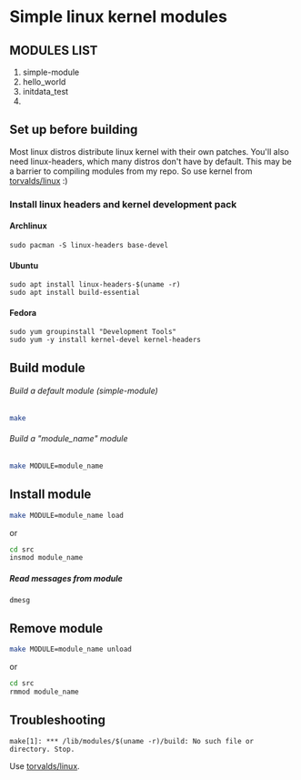 # Simple linux kernel modules
## MODULES LIST
1. simple-module
2. hello_world
3. initdata_test
4.

## Set up before building
Most linux distros distribute linux kernel with their own patches. You'll also need linux-headers, which many distros don't have by default. This may be a barrier to compiling modules from my repo. 
So use kernel from [torvalds/linux](https://github.com/torvalds/linux) :)
### Install linux headers and kernel development pack
#### Archlinux
```
sudo pacman -S linux-headers base-devel
```
#### Ubuntu
```
sudo apt install linux-headers-$(uname -r)
sudo apt install build-essential
```
#### Fedora
```
sudo yum groupinstall "Development Tools"
sudo yum -y install kernel-devel kernel-headers
```
## Build module
###### Build a default module (simple-module)
```sh
make
```
###### Build a "module_name" module
```sh
make MODULE=module_name
```

## Install module
```sh
make MODULE=module_name load
```
or
```sh
cd src
insmod module_name
```

##### Read messages from module
```
dmesg
```

## Remove module
```sh
make MODULE=module_name unload
```
or
```sh
cd src
rmmod module_name
```

## Troubleshooting
```
make[1]: *** /lib/modules/$(uname -r)/build: No such file or directory. Stop.
```
Use [torvalds/linux](https://github.com/torvalds/linux).